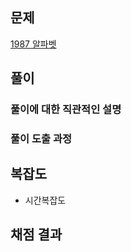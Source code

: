 ## 문제

[1987 알파벳](https://www.acmicpc.net/problem/1987)
<!-- 문제 제목이랑 링크를 달아주세요 -->

## 풀이

### 풀이에 대한 직관적인 설명

### 풀이 도출 과정


## 복잡도

<!-- 푼 알고리즘에 대한 시간복잡도 작성 -->

* 시간복잡도

<!-- 위와 같이 복잡도를 산정하게 된 이유 --> 

## 채점 결과

<!-- 문제 푼 결과 캡처 -->
